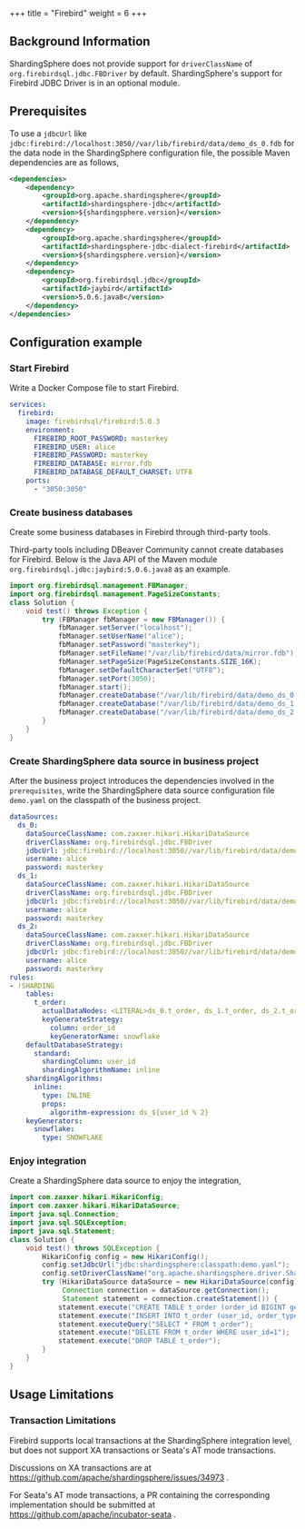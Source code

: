 +++
title = "Firebird"
weight = 6
+++

## Background Information

ShardingSphere does not provide support for `driverClassName` of `org.firebirdsql.jdbc.FBDriver` by default.
ShardingSphere's support for Firebird JDBC Driver is in an optional module.

## Prerequisites

To use a `jdbcUrl` like `jdbc:firebird://localhost:3050//var/lib/firebird/data/demo_ds_0.fdb` for the data node in the ShardingSphere configuration file,
the possible Maven dependencies are as follows,

```xml
<dependencies>
    <dependency>
        <groupId>org.apache.shardingsphere</groupId>
        <artifactId>shardingsphere-jdbc</artifactId>
        <version>${shardingsphere.version}</version>
    </dependency>
    <dependency>
        <groupId>org.apache.shardingsphere</groupId>
        <artifactId>shardingsphere-jdbc-dialect-firebird</artifactId>
        <version>${shardingsphere.version}</version>
    </dependency>
    <dependency>
        <groupId>org.firebirdsql.jdbc</groupId>
        <artifactId>jaybird</artifactId>
        <version>5.0.6.java8</version>
    </dependency>
</dependencies>
```

## Configuration example

### Start Firebird

Write a Docker Compose file to start Firebird.

```yaml
services:
  firebird:
    image: firebirdsql/firebird:5.0.3
    environment:
      FIREBIRD_ROOT_PASSWORD: masterkey
      FIREBIRD_USER: alice
      FIREBIRD_PASSWORD: masterkey
      FIREBIRD_DATABASE: mirror.fdb
      FIREBIRD_DATABASE_DEFAULT_CHARSET: UTF8
    ports:
      - "3050:3050"
```

### Create business databases

Create some business databases in Firebird through third-party tools.

Third-party tools including DBeaver Community cannot create databases for Firebird.
Below is the Java API of the Maven module `org.firebirdsql.jdbc:jaybird:5.0.6.java8` as an example.

```java
import org.firebirdsql.management.FBManager;
import org.firebirdsql.management.PageSizeConstants;
class Solution {
    void test() throws Exception {
        try (FBManager fbManager = new FBManager()) {
            fbManager.setServer("localhost");
            fbManager.setUserName("alice");
            fbManager.setPassword("masterkey");
            fbManager.setFileName("/var/lib/firebird/data/mirror.fdb");
            fbManager.setPageSize(PageSizeConstants.SIZE_16K);
            fbManager.setDefaultCharacterSet("UTF8");
            fbManager.setPort(3050);
            fbManager.start();
            fbManager.createDatabase("/var/lib/firebird/data/demo_ds_0.fdb", "alice", "masterkey");
            fbManager.createDatabase("/var/lib/firebird/data/demo_ds_1.fdb", "alice", "masterkey");
            fbManager.createDatabase("/var/lib/firebird/data/demo_ds_2.fdb", "alice", "masterkey");
        }
    }
}
```

### Create ShardingSphere data source in business project

After the business project introduces the dependencies involved in the `prerequisites`, 
write the ShardingSphere data source configuration file `demo.yaml` on the classpath of the business project.

```yaml
dataSources:
  ds_0:
    dataSourceClassName: com.zaxxer.hikari.HikariDataSource
    driverClassName: org.firebirdsql.jdbc.FBDriver
    jdbcUrl: jdbc:firebird://localhost:3050//var/lib/firebird/data/demo_ds_0.fdb
    username: alice
    password: masterkey
  ds_1:
    dataSourceClassName: com.zaxxer.hikari.HikariDataSource
    driverClassName: org.firebirdsql.jdbc.FBDriver
    jdbcUrl: jdbc:firebird://localhost:3050//var/lib/firebird/data/demo_ds_1.fdb
    username: alice
    password: masterkey
  ds_2:
    dataSourceClassName: com.zaxxer.hikari.HikariDataSource
    driverClassName: org.firebirdsql.jdbc.FBDriver
    jdbcUrl: jdbc:firebird://localhost:3050//var/lib/firebird/data/demo_ds_2.fdb
    username: alice
    password: masterkey
rules:
- !SHARDING
    tables:
      t_order:
        actualDataNodes: <LITERAL>ds_0.t_order, ds_1.t_order, ds_2.t_order
        keyGenerateStrategy:
          column: order_id
          keyGeneratorName: snowflake
    defaultDatabaseStrategy:
      standard:
        shardingColumn: user_id
        shardingAlgorithmName: inline
    shardingAlgorithms:
      inline:
        type: INLINE
        props:
          algorithm-expression: ds_${user_id % 2}
    keyGenerators:
      snowflake:
        type: SNOWFLAKE
```

### Enjoy integration

Create a ShardingSphere data source to enjoy the integration,

```java
import com.zaxxer.hikari.HikariConfig;
import com.zaxxer.hikari.HikariDataSource;
import java.sql.Connection;
import java.sql.SQLException;
import java.sql.Statement;
class Solution {
    void test() throws SQLException {
        HikariConfig config = new HikariConfig();
        config.setJdbcUrl("jdbc:shardingsphere:classpath:demo.yaml");
        config.setDriverClassName("org.apache.shardingsphere.driver.ShardingSphereDriver");
        try (HikariDataSource dataSource = new HikariDataSource(config);
             Connection connection = dataSource.getConnection();
             Statement statement = connection.createStatement()) {
            statement.execute("CREATE TABLE t_order (order_id BIGINT generated by default as identity PRIMARY KEY, order_type INT, user_id INT NOT NULL, address_id BIGINT NOT NULL, status VARCHAR(50))");
            statement.execute("INSERT INTO t_order (user_id, order_type, address_id, status) VALUES (1, 1, 1, 'INSERT_TEST')");
            statement.executeQuery("SELECT * FROM t_order");
            statement.execute("DELETE FROM t_order WHERE user_id=1");
            statement.execute("DROP TABLE t_order");
        }
    }
}
```

## Usage Limitations

### Transaction Limitations

Firebird supports local transactions at the ShardingSphere integration level, but does not support XA transactions or Seata's AT mode transactions.

Discussions on XA transactions are at https://github.com/apache/shardingsphere/issues/34973 .

For Seata's AT mode transactions, a PR containing the corresponding implementation should be submitted at https://github.com/apache/incubator-seata .
